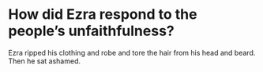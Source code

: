 # How did Ezra respond to the people’s unfaithfulness?

Ezra ripped his clothing and robe and tore the hair from his head and beard. Then he sat ashamed.
